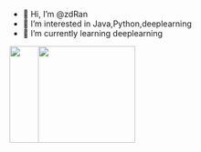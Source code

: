 - 👋 Hi, I’m @zdRan
- 👀 I’m interested in Java,Python,deeplearning
- 🌱 I’m currently learning deeplearning
<div>
<div style="float: left; width:50px">
    <img height="170px" src="https://github-readme-stats.vercel.app/api?username=zdRan" />
</div>                                                                  
<div>
   <img height="170px" src="https://github-readme-stats.vercel.app/api/top-langs/?username=zdRan&layout=compact&langs_count=8" />
</div>
</div>
<!---
zdRan/zdRan is a ✨ special ✨ repository because its `README.md` (this file) appears on your GitHub profile.
You can click the Preview link to take a look at your changes.
--->
